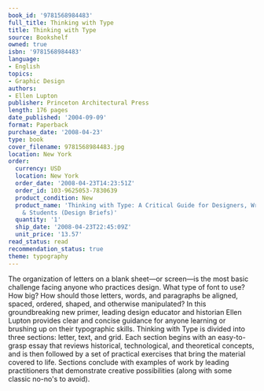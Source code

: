 ```yaml
---
book_id: '9781568984483'
full_title: Thinking with Type
title: Thinking with Type
source: Bookshelf
owned: true
isbn: '9781568984483'
language:
- English
topics:
- Graphic Design
authors:
- Ellen Lupton
publisher: Princeton Architectural Press
length: 176 pages
date_published: '2004-09-09'
format: Paperback
purchase_date: '2008-04-23'
type: book
cover_filename: 9781568984483.jpg
location: New York
order:
  currency: USD
  location: New York
  order_date: '2008-04-23T14:23:51Z'
  order_id: 103-9625053-7830639
  product_condition: New
  product_name: 'Thinking with Type: A Critical Guide for Designers, Writers, Editors,
    & Students (Design Briefs)'
  quantity: '1'
  ship_date: '2008-04-23T22:45:09Z'
  unit_price: '13.57'
read_status: read
recommendation_status: true
theme: typography
---
```

The organization of letters on a blank sheet—or screen—is the most basic challenge facing anyone who practices design. What type of font to use? How big? How should those letters, words, and paragraphs be aligned, spaced, ordered, shaped, and otherwise manipulated? In this groundbreaking new primer, leading design educator and historian Ellen Lupton provides clear and concise guidance for anyone learning or brushing up on their typographic skills.
Thinking with Type is divided into three sections: letter, text, and grid. Each section begins with an easy-to-grasp essay that reviews historical, technological, and theoretical concepts, and is then followed by a set of practical exercises that bring the material covered to life. Sections conclude with examples of work by leading practitioners that demonstrate creative possibilities (along with some classic no-no's to avoid).

